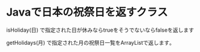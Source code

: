 # Javaで日本の祝祭日を返すクラス

  isHoliday(日) で指定された日が休みならtrueをそうでないならfalseを返します

  getHolidays(月) で指定された月の祝祭日一覧をArrayListで返します｡
